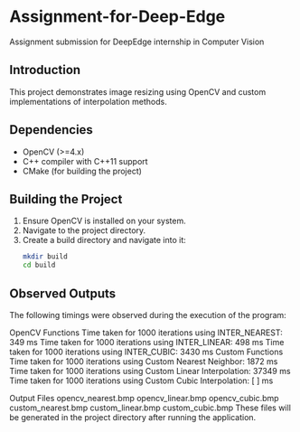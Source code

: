 # Assignment-for-Deep-Edge
Assignment submission for DeepEdge internship in Computer Vision

## Introduction
This project demonstrates image resizing using OpenCV and custom implementations of interpolation methods.

## Dependencies
- OpenCV (>=4.x)
- C++ compiler with C++11 support
- CMake (for building the project)

## Building the Project
1. Ensure OpenCV is installed on your system.
2. Navigate to the project directory.
3. Create a build directory and navigate into it:
   ```sh
   mkdir build
   cd build

## Observed Outputs
The following timings were observed during the execution of the program:

OpenCV Functions
Time taken for 1000 iterations using INTER_NEAREST: 349 ms
Time taken for 1000 iterations using INTER_LINEAR: 498 ms
Time taken for 1000 iterations using INTER_CUBIC: 3430 ms
Custom Functions
Time taken for 1000 iterations using Custom Nearest Neighbor: 1872 ms
Time taken for 1000 iterations using Custom Linear Interpolation: 37349 ms
Time taken for 1000 iterations using Custom Cubic Interpolation: [ ] ms


Output Files
opencv_nearest.bmp
opencv_linear.bmp
opencv_cubic.bmp
custom_nearest.bmp
custom_linear.bmp
custom_cubic.bmp
These files will be generated in the project directory after running the application.
